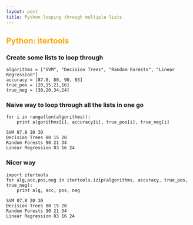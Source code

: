 ```yaml
---
layout: post
title: Python looping through multiple lists
---
```



## <span style="color:Orange; ">Python: itertools</span>

### Create some lists to loop through


    algorithms = ["SVM", "Decision Trees", "Random Forests", "Linear Regression"]
    accuracy = [87.8, 80, 90, 83]
    true_pos = [20,15,21,16]
    true_neg = [30,20,34,24]

### Naive way to loop through all the lists in one go


    for i in range(len(algorithms)):
        print algorithms[i], accuracy[i], true_pos[i], true_neg[i]

    SVM 87.8 20 30
    Decision Trees 80 15 20
    Random Forests 90 21 34
    Linear Regression 83 16 24


### Nicer way


    import itertools
    for alg,acc,pos,neg in itertools.izip(algorithms, accuracy, true_pos, true_neg):
        print alg, acc, pos, neg

    SVM 87.8 20 30
    Decision Trees 80 15 20
    Random Forests 90 21 34
    Linear Regression 83 16 24

